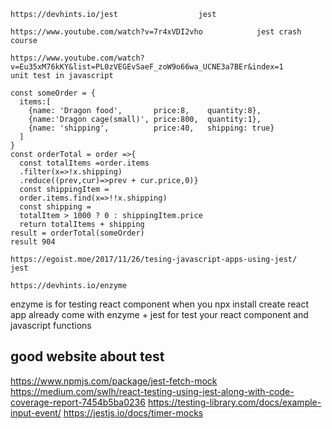 ```
https://devhints.io/jest                  jest
```

```
https://www.youtube.com/watch?v=7r4xVDI2vho            jest crash course
```

```
https://www.youtube.com/watch?v=Eu35xM76kKY&list=PL0zVEGEvSaeF_zoW9o66wa_UCNE3a7BEr&index=1           unit test in javascript
```

```
const someOrder = {
  items:[
    {name: 'Dragon food',       price:8,    quantity:8},
    {name:'Dragon cage(small)', price:800,  quantity:1},
    {name: 'shipping',          price:40,   shipping: true}
  ]
}
const orderTotal = order =>{
  const totalItems =order.items
  .filter(x=>!x.shipping)
  .reduce((prev,cur)=>prev + cur.price,0)}
  const shippingItem =
  order.items.find(x=>!!x.shipping)
  const shipping =
  totalItem > 1000 ? 0 : shippingItem.price
  return totalItems + shipping
result = orderTotal(someOrder)
result 904
```

```
https://egoist.moe/2017/11/26/tesing-javascript-apps-using-jest/                           jest
```

```
https://devhints.io/enzyme
```

enzyme is for testing react component when you npx install create react app already come with enzyme + jest for test your react component and javascript functions

## good website about test

https://www.npmjs.com/package/jest-fetch-mock
https://medium.com/swlh/react-testing-using-jest-along-with-code-coverage-report-7454b5ba0236
https://testing-library.com/docs/example-input-event/
https://jestjs.io/docs/timer-mocks
